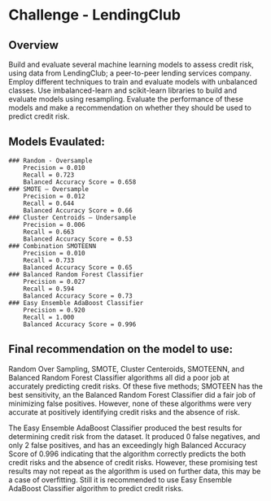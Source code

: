 # Challenge - LendingClub

## Overview

Build and evaluate several machine learning models to assess credit risk, using data from LendingClub; a peer-to-peer lending services company.
Employ different techniques to train and evaluate models with unbalanced classes. Use imbalanced-learn and scikit-learn libraries to build and evaluate models using resampling. Evaluate the performance of these models and make a recommendation on whether they should be used to predict credit risk.

## Models Evaulated: 
    ### Random - Oversample 
	    Precision = 0.010
	    Recall = 0.723
	    Balanced Accuracy Score = 0.658
    ### SMOTE – Oversample 
	    Precision = 0.012
	    Recall = 0.644
	    Balanced Accuracy Score = 0.66
    ### Cluster Centroids – Undersample
	    Precision = 0.006
	    Recall = 0.663
	    Balanced Accuracy Score = 0.53
    ### Combination SMOTEENN
	    Precision = 0.010
	    Recall = 0.733
	    Balanced Accuracy Score = 0.65
    ### Balanced Random Forest Classifier
	    Precision = 0.027
	    Recall = 0.594
	    Balanced Accuracy Score = 0.73
    ### Easy Ensemble AdaBoost Classifier
	    Precision = 0.920
	    Recall = 1.000
	    Balanced Accuracy Score = 0.996

## Final recommendation on the model to use:

Random Over Sampling, SMOTE, Cluster Centeroids, SMOTEENN, and Balanced Random Forest Classifier algorithms all did a poor job at accurately predicting credit risks.  Of these five methods; SMOTEEN has the best sensitivity, an the Balanced Random Forest Classifier did a fair job of minimizing false positives. However, none of these algorithms were very accurate at positively identifying credit risks and the absence of risk.   

The Easy Ensemble AdaBoost Classifier produced the best results for determining credit risk from the dataset.  It produced 0 false negatives, and only 2 false positives, and has an exceedingly high Balanced Accuracy Score of 0.996 indicating that the algorithm correctly predicts the both credit risks and the absence of credit risks.  However, these promising test results may not repeat as the algorithm is used on further data, this may be a case of overfitting.  Still it is recommended to use Easy Ensemble AdaBoost Classifier algorithm to predict credit risks.  
